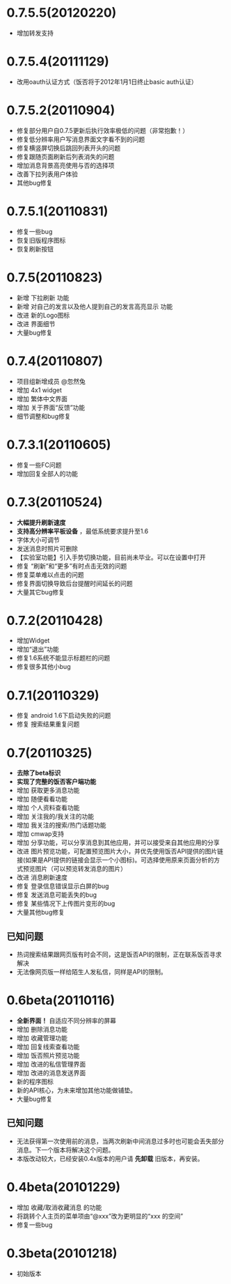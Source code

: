 # 0.7.5.5(20120220) #
  * 增加转发支持

# 0.7.5.4(20111129) #
  * 改用oauth认证方式（饭否将于2012年1月1日终止basic auth认证）

# 0.7.5.2(20110904) #
  * 修复部分用户自0.7.5更新后执行效率极低的问题（非常抱歉！）
  * 修复低分辨率用户写消息界面文字看不到的问题
  * 修复横竖屏切换后跳回列表开头的问题
  * 修复跟随页面刷新后列表消失的问题
  * 增加消息背景高亮使用与否的选择项
  * 改善下拉列表用户体验
  * 其他bug修复

# 0.7.5.1(20110831) #
  * 修复一些bug
  * 恢复旧版程序图标
  * 恢复刷新按钮

# 0.7.5(20110823) #
  * 新增 下拉刷新 功能
  * 新增 对自己的发言以及他人提到自己的发言高亮显示 功能
  * 改进 新的Logo图标
  * 改进 界面细节
  * 大量bug修复

# 0.7.4(20110807) #
  * 项目组新增成员 @忽然兔
  * 增加 4x1 widget
  * 增加 繁体中文界面
  * 增加 关于界面“反馈”功能
  * 细节调整和bug修复

# 0.7.3.1(20110605) #

  * 修复一些FC问题
  * 增加回复全部人的功能

# 0.7.3(20110524) #
  * **大幅提升刷新速度**
  * **支持高分辨率平板设备** ，最低系统要求提升至1.6
  * 字体大小可调节
  * 发送消息时照片可删除
  * 【实验室功能】引入手势切换功能，目前尚未毕业。可以在设置中打开
  * 修复 “刷新”和“更多”有时点击无效的问题
  * 修复菜单难以点击的问题
  * 修复界面切换导致后台提醒时间延长的问题
  * 大量其它bug修复

# 0.7.2(20110428) #
  * 增加Widget
  * 增加“退出”功能
  * 修复1.6系统不能显示标题栏的问题
  * 修复很多其他小bug

# 0.7.1(20110329) #
  * 修复 android 1.6下启动失败的问题
  * 修复 搜索结果重复问题

# 0.7(20110325) #
  * **去除了beta标识**
  * **实现了完整的饭否客户端功能**
  * 增加 获取更多消息功能
  * 增加 随便看看功能
  * 增加 个人资料查看功能
  * 增加 关注我的/我关注的功能
  * 增加 我关注的搜索/热门话题功能
  * 增加 cmwap支持
  * 增加 分享功能，可以分享消息到其他应用，并可以接受来自其他应用的分享
  * 改进 图片预览功能，可配置预览图片大小，并优先使用饭否API提供的图片链接(如果是API提供的链接会显示一个小图标)。可选择使用原来页面分析的方式预览图片（可以预览转发消息的图片）
  * 改进 消息刷新速度
  * 修复 登录信息错误显示白屏的bug
  * 修复 发送消息可能丢失的bug
  * 修复 某些情况下上传图片变形的bug
  * 大量其他bug修复

## 已知问题 ##
  * 热词搜索结果跟网页版有时会不同，这是饭否API的限制，正在联系饭否寻求解决
  * 无法像网页版一样给陌生人发私信，同样是API的限制。

# 0.6beta(20110116) #
  * **全新界面！** 自适应不同分辨率的屏幕
  * 增加 删除消息功能
  * 增加 收藏管理功能
  * 增加 回复线索查看功能
  * 增加 饭否照片预览功能
  * 增加 改进的私信管理界面
  * 增加 改进的消息发送界面
  * 新的程序图标
  * 新的API核心，为未来增加其他功能做铺垫。
  * 大量bug修复

## 已知问题 ##

  * 无法获得第一次使用前的消息，当两次刷新中间消息过多时也可能会丢失部分消息。下一个版本将解决这个问题。
  * 本版改动较大，已经安装0.4x版本的用户请 **先卸载** 旧版本，再安装。

# 0.4beta(20101229) #

  * 增加 收藏/取消收藏消息 的功能
  * 将跳转个人主页的菜单项由“@xxx”改为更明显的“xxx 的空间”
  * 修复一些bug

# 0.3beta(20101218) #

  * 初始版本